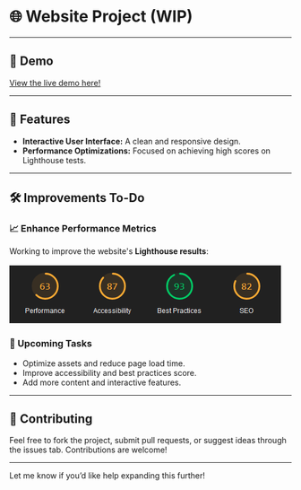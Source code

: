 # 🌐 Website Project (WIP)

---

## 🚀 Demo  
[View the live demo here!](https://adrianolmrs.github.io/Website/app/public/)  

---

## 🔧 Features  
- **Interactive User Interface:** A clean and responsive design.  
- **Performance Optimizations:** Focused on achieving high scores on Lighthouse tests.  

---

## 🛠️ Improvements To-Do  

### 📈 Enhance Performance Metrics  
Working to improve the website's **Lighthouse results**: <br><br>
![Lighthouse results](misc/image.png)  

### 🎯 Upcoming Tasks  
- Optimize assets and reduce page load time.  
- Improve accessibility and best practices score.  
- Add more content and interactive features.  

---

## 🤝 Contributing  
Feel free to fork the project, submit pull requests, or suggest ideas through the issues tab. Contributions are welcome!  

--- 

Let me know if you’d like help expanding this further!